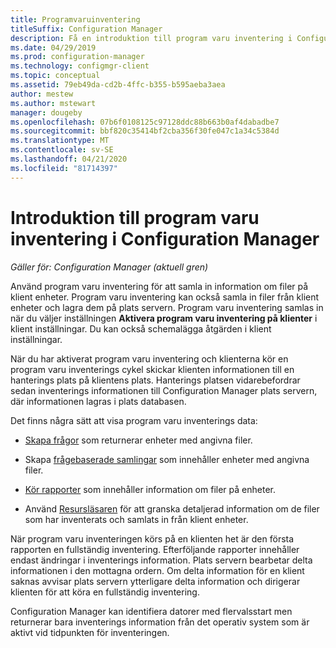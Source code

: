 ```yaml
---
title: Programvaruinventering
titleSuffix: Configuration Manager
description: Få en introduktion till program varu inventering i Configuration Manager.
ms.date: 04/29/2019
ms.prod: configuration-manager
ms.technology: configmgr-client
ms.topic: conceptual
ms.assetid: 79eb49da-cd2b-4ffc-b355-b595aeba3aea
author: mestew
ms.author: mstewart
manager: dougeby
ms.openlocfilehash: 07b6f0108125c97128ddc88b663b0af4dabadbe7
ms.sourcegitcommit: bbf820c35414bf2cba356f30fe047c1a34c5384d
ms.translationtype: MT
ms.contentlocale: sv-SE
ms.lasthandoff: 04/21/2020
ms.locfileid: "81714397"
---
```

# <a name="introduction-to-software-inventory-in-configuration-manager"></a>Introduktion till program varu inventering i Configuration Manager

*Gäller för: Configuration Manager (aktuell gren)*

Använd program varu inventering för att samla in information om filer på klient enheter. Program varu inventering kan också samla in filer från klient enheter och lagra dem på plats servern. Program varu inventering samlas in när du väljer inställningen **Aktivera program varu inventering på klienter** i klient inställningar. Du kan också schemalägga åtgärden i klient inställningar.  

När du har aktiverat program varu inventering och klienterna kör en program varu inventerings cykel skickar klienten informationen till en hanterings plats på klientens plats. Hanterings platsen vidarebefordrar sedan inventerings informationen till Configuration Manager plats servern, där informationen lagras i plats databasen.

 Det finns några sätt att visa program varu inventerings data:  

- [Skapa frågor](../../../../core/servers/manage/create-queries.md) som returnerar enheter med angivna filer.   

- Skapa [frågebaserade samlingar](../../../../core/clients/manage/collections/introduction-to-collections.md) som innehåller enheter med angivna filer.   

- [Kör rapporter](../../../servers/manage/introduction-to-reporting.md) som innehåller information om filer på enheter.

- Använd [Resursläsaren](../../../../core/clients/manage/inventory/use-resource-explorer-to-view-software-inventory.md) för att granska detaljerad information om de filer som har inventerats och samlats in från klient enheter.   

 När program varu inventeringen körs på en klienten het är den första rapporten en fullständig inventering. Efterföljande rapporter innehåller endast ändringar i inventerings information. Plats servern bearbetar delta informationen i den mottagna ordern. Om delta information för en klient saknas avvisar plats servern ytterligare delta information och dirigerar klienten för att köra en fullständig inventering.  

 Configuration Manager kan identifiera datorer med flervalsstart men returnerar bara inventerings information från det operativ system som är aktivt vid tidpunkten för inventeringen.  
